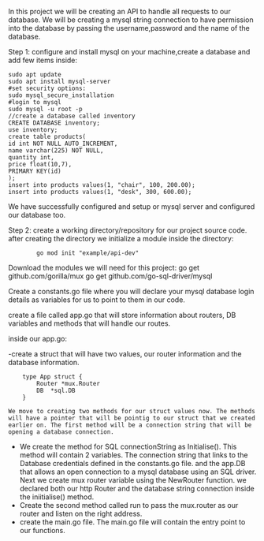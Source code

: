 In this project we will be creating an API to handle all requests to our database.
We will be creating a mysql string connection to have permission into the database 
by passing the username,password and the name of the database. 

Step 1: configure and install mysql on your machine,create a database and add few
items inside:

    sudo apt update
    sudo apt install mysql-server
    #set security options:
    sudo mysql_secure_installation
    #login to mysql
    sudo mysql -u root -p
    //create a database called inventory
    CREATE DATABASE inventory;
    use inventory;
    create table products(
    id int NOT NULL AUTO_INCREMENT,
    name varchar(225) NOT NULL,
    quantity int,
    price float(10,7),
    PRIMARY KEY(id)
    );
    insert into products values(1, "chair", 100, 200.00);
    insert into products values(1, "desk", 300, 600.00);
    
We have successfully configured and setup or mysql server and configured
our database too.

Step 2: 
	create a working directory/repository for our project source code.
	after creating the directory we initialize a module inside the 
	directory:
	
			go mod init "example/api-dev"
			
Download the modules we will need for this project:
			go get github.com/gorilla/mux
			go get github.com/go-sql-driver/mysql
			
Create a constants.go file where you will declare your mysql database login details
as variables for us to point to them in our code.
			
create a file called app.go that will store information about routers,
DB variables and methods that will handle our routes.

inside our app.go:

-create a struct that will have two values, our router information and the
database information.

		type App struct {
			Router *mux.Router
			DB	*sql.DB
		}

	We move to creating two methods for our struct values now. The methods
	will have a pointer that will be pointig to our struct that we created
	earlier on. The first method will be a connection string that will be 
	opening a database connection.
- We create the method for SQL connectionString as Initialise(). This method
will contain 2 variables. The connection string that links to the
Database credentials defined in the constants.go file. and the app.DB
that allows an open connection to a mysql database using an SQL 
driver. Next we create mux router variable using the NewRouter function. 
we declared both our http Router and the database string connection inside
the iniitialise() method.
- Create the second method called run to pass the mux.router as our router
and listen on the right address.
- create the main.go file. The main.go file will contain the entry point to
  our functions.

  
    

    
    